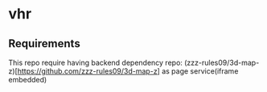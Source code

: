 # vhr

## Requirements

This repo require having backend dependency repo: (zzz-rules09/3d-map-z)[https://github.com/zzz-rules09/3d-map-z] as page service(iframe embedded)
